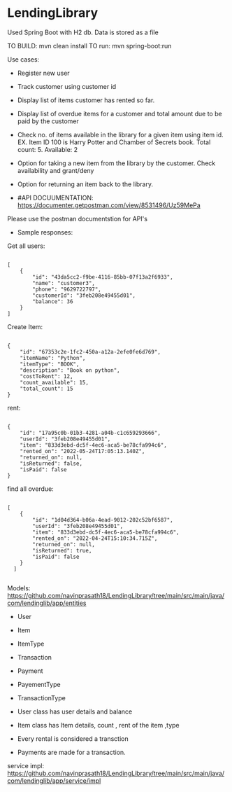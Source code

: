 # LendingLibrary


Used Spring Boot with H2 db. Data is stored as a file

TO BUILD: mvn clean install
TO run: mvn spring-boot:run

Use cases:

- Register new user
- Track customer using customer id
- Display list of items customer has rented so far.
- Display list of overdue items for a customer and total amount due to be paid by
the customer
- Check no. of items available in the library for a given item using item id. EX.
Item ID 100 is Harry Potter and Chamber of Secrets book. Total count: 5.
Available: 2
- Option for taking a new item from the library by the customer. Check
availability and grant/deny
- Option for returning an item back to the library.




- #API DOCUUMENTATION: https://documenter.getpostman.com/view/8531496/Uz59MePa

Please use the postman documentstion for API's





- Sample responses:

Get all users:
```

[
    {
        "id": "43da5cc2-f9be-4116-85bb-07f13a2f6933",
        "name": "customer3",
        "phone": "9629722797",
        "customerId": "3feb208e49455d01",
        "balance": 36
    }
]

```

Create Item:

```

{
    "id": "67353c2e-1fc2-450a-a12a-2efe0fe6d769",
    "itemName": "Python",
    "itemType": "BOOK",
    "description": "Book on python",
    "costToRent": 12,
    "count_available": 15,
    "total_count": 15
}

```


rent:

```

{
    "id": "17a95c0b-01b3-4281-a04b-c1c659293666",
    "userId": "3feb208e49455d01",
    "item": "833d3ebd-dc5f-4ec6-aca5-be78cfa994c6",
    "rented_on": "2022-05-24T17:05:13.140Z",
    "returned_on": null,
    "isReturned": false,
    "isPaid": false
}

```

find all overdue:

```

[
    {
        "id": "1d04d364-b06a-4ead-9012-202c52bf6587",
        "userId": "3feb208e49455d01",
        "item": "833d3ebd-dc5f-4ec6-aca5-be78cfa994c6",
        "rented_on": "2022-04-24T15:10:34.715Z",
        "returned_on": null,
        "isReturned": true,
        "isPaid": false
    }
  ]
  
```



Models: https://github.com/navinprasath18/LendingLibrary/tree/main/src/main/java/com/lendinglib/app/entities

- User
- Item
- ItemType
- Transaction
- Payment
- PayementType
- TransactionType



- User class has user details and balance
- Item class has Item details, count , rent of the item ,type
- Every rental is considered a transction
- Payments are made for a transaction.


service impl: https://github.com/navinprasath18/LendingLibrary/tree/main/src/main/java/com/lendinglib/app/service/impl




